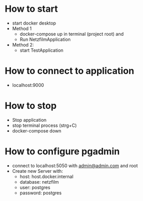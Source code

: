 # How to start
- start docker desktop
- Method 1
  - docker-compose up in terminal (project root) and
  - Run NetzfilmApplication
- Method 2:
  - start TestApplication

# How to connect to application
- localhost:9000

# How to stop
- Stop application
- stop terminal process (strg+C)
- docker-compose down

# How to configure pgadmin
- connect to localhost:5050 with admin@admin.com and root
- Create new Server with: 
  - host: host.docker.internal
  - database: netzfilm
  - user: postgres
  - password: postgres